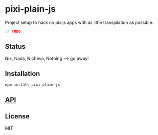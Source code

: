 # pixi-plain-js

Project setup to hack on pixijs apps with as little transpilation as possible.

```js
// TODO
```

## Status

Nix, Nada, Nichevo, Nothing --> go away!

## Installation

    npm install pixi-plain-js

## [API](https://thlorenz.github.io/pixi-plain-js)


## License

MIT
